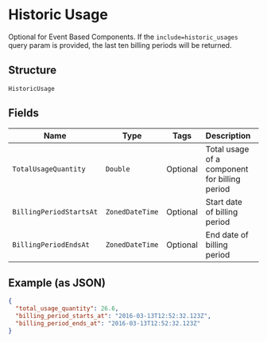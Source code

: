 
# Historic Usage

Optional for Event Based Components. If the `include=historic_usages` query param is provided, the last ten billing periods will be returned.

## Structure

`HistoricUsage`

## Fields

| Name | Type | Tags | Description | Getter | Setter |
|  --- | --- | --- | --- | --- | --- |
| `TotalUsageQuantity` | `Double` | Optional | Total usage of a component for billing period | Double getTotalUsageQuantity() | setTotalUsageQuantity(Double totalUsageQuantity) |
| `BillingPeriodStartsAt` | `ZonedDateTime` | Optional | Start date of billing period | ZonedDateTime getBillingPeriodStartsAt() | setBillingPeriodStartsAt(ZonedDateTime billingPeriodStartsAt) |
| `BillingPeriodEndsAt` | `ZonedDateTime` | Optional | End date of billing period | ZonedDateTime getBillingPeriodEndsAt() | setBillingPeriodEndsAt(ZonedDateTime billingPeriodEndsAt) |

## Example (as JSON)

```json
{
  "total_usage_quantity": 26.6,
  "billing_period_starts_at": "2016-03-13T12:52:32.123Z",
  "billing_period_ends_at": "2016-03-13T12:52:32.123Z"
}
```

